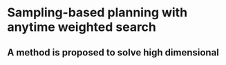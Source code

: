 # Sampling-based planning with anytime weighted search
  ## A method is proposed to solve high dimensional 
  ##

